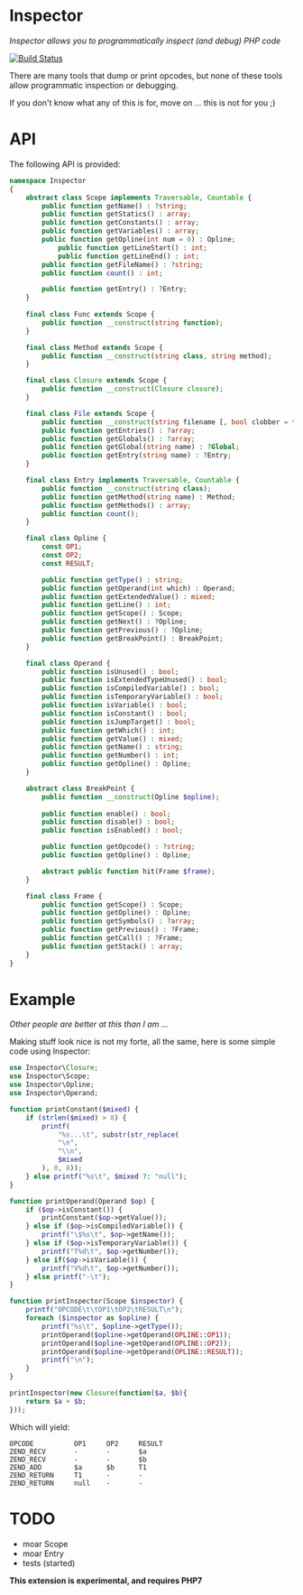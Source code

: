 Inspector
========
*Inspector allows you to programmatically inspect (and debug) PHP code*

[![Build Status](https://travis-ci.org/krakjoe/inspector.svg?branch=master)](https://travis-ci.org/krakjoe/inspector)

There are many tools that dump or print opcodes, but none of these tools allow programmatic inspection or debugging.

If you don't know what any of this is for, move on ... this is not for you ;)

API
===

The following API is provided:

```php
namespace Inspector
{
	abstract class Scope implements Traversable, Countable {
		public function getName() : ?string;
		public function getStatics() : array;
		public function getConstants() : array;
		public function getVariables() : array;
		public function getOpline(int num = 0) : Opline;
        	public function getLineStart() : int;
        	public function getLineEnd() : int;
		public function getFileName() : ?string;
		public function count() : int;

		public function getEntry() : ?Entry;
	}
	
	final class Func extends Scope {
		public function __construct(string function);
	}

	final class Method extends Scope {
		public function __construct(string class, string method);
	}

	final class Closure extends Scope {
		public function __construct(Closure closure);
	}

	final class File extends Scope {
		public function __construct(string filename [, bool clobber = false]);
		public function getEntries() : ?array;
		public function getGlobals() : ?array;
		public function getGlobal(string name) : ?Global;
		public function getEntry(string name) : ?Entry;
	}

	final class Entry implements Traversable, Countable {
		public function __construct(string class);
		public function getMethod(string name) : Method;
		public function getMethods() : array;
		public function count();
	}

	final class Opline {
		const OP1;
		const OP2;
		const RESULT;

		public function getType() : string;
		public function getOperand(int which) : Operand;
		public function getExtendedValue() : mixed;
		public function getLine() : int;
		public function getScope() : Scope;
		public function getNext() : ?Opline;
		public function getPrevious() : ?Opline;
		public function getBreakPoint() : BreakPoint;
	}

	final class Operand {
		public function isUnused() : bool;
		public function isExtendedTypeUnused() : bool;
		public function isCompiledVariable() : bool;
		public function isTemporaryVariable() : bool;
		public function isVariable() : bool;
		public function isConstant() : bool;
		public function isJumpTarget() : bool;
		public function getWhich() : int;
		public function getValue() : mixed;
		public function getName() : string;
		public function getNumber() : int;
		public function getOpline() : Opline;
	}

	abstract class BreakPoint {
		public function __construct(Opline $opline);
	
		public function enable() : bool;
		public function disable() : bool;
		public function isEnabled() : bool;

		public function getOpcode() : ?string;
		public function getOpline() : Opline;

		abstract public function hit(Frame $frame);
	}

	final class Frame {
		public function getScope() : Scope;
		public function getOpline() : Opline;
		public function getSymbols() : ?array;
		public function getPrevious() : ?Frame;
		public function getCall() : ?Frame;
		public function getStack() : array;
	}
}
```

Example
======
*Other people are better at this than I am ...*

Making stuff look nice is not my forte, all the same, here is some simple code using Inspector:

```php
use Inspector\Closure;
use Inspector\Scope;
use Inspector\Opline;
use Inspector\Operand;

function printConstant($mixed) {
	if (strlen($mixed) > 8) {
		printf(
			"%s...\t", substr(str_replace(
			"\n",
			"\\n",
			$mixed
		), 0, 8));
	} else printf("%s\t", $mixed ?: "null");
}

function printOperand(Operand $op) {
	if ($op->isConstant()) {
		printConstant($op->getValue());
	} else if ($op->isCompiledVariable()) {
		printf("\$%s\t", $op->getName());
	} else if ($op->isTemporaryVariable()) {
		printf("T%d\t", $op->getNumber());
	} else if($op->isVariable()) {
		printf("V%d\t", $op->getNumber());
	} else printf("-\t");
}

function printInspector(Scope $inspector) {
	printf("OPCODE\t\tOP1\tOP2\tRESULT\n");
	foreach ($inspector as $opline) {
		printf("%s\t", $opline->getType());
		printOperand($opline->getOperand(OPLINE::OP1));
		printOperand($opline->getOperand(OPLINE::OP2));
		printOperand($opline->getOperand(OPLINE::RESULT));
		printf("\n");
	}
}

printInspector(new Closure(function($a, $b){
	return $a + $b;
}));
```

Which will yield:

```
OPCODE          OP1     OP2     RESULT
ZEND_RECV       -       -       $a
ZEND_RECV       -       -       $b
ZEND_ADD        $a      $b      T1
ZEND_RETURN     T1      -       -
ZEND_RETURN     null    -       -
```

TODO
====

 * moar Scope
 * moar Entry
 * tests (started)

**This extension is experimental, and requires PHP7**
